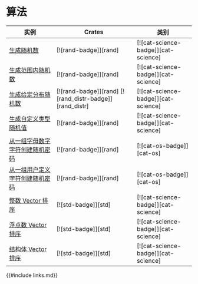 # 算法

<!--
> [algorithms.md](https://github.com/rust-lang-nursery/rust-cookbook/blob/master/src/algorithms.md)
> <br />
> commit - 2eee7043988e4289f16b5deca9f3b36e2516362b - 2020.04.18
-->

| 实例 | Crates | 类别 |
|--------|--------|------------|
| [生成随机数][ex-rand] | [![rand-badge]][rand] | [![cat-science-badge]][cat-science] |
| [生成范围内随机数][ex-rand-range] | [![rand-badge]][rand] | [![cat-science-badge]][cat-science] |
| [生成给定分布随机数][ex-rand-dist] | [![rand-badge]][rand] [![rand_distr-badge]][rand_distr] | [![cat-science-badge]][cat-science] |
| [生成自定义类型随机值][ex-rand-custom] | [![rand-badge]][rand] | [![cat-science-badge]][cat-science] |
| [从一组字母数字字符创建随机密码][ex-rand-passwd] | [![rand-badge]][rand] | [![cat-os-badge]][cat-os] |
| [从一组用户定义字符创建随机密码][ex-rand-choose] | [![rand-badge]][rand] | [![cat-os-badge]][cat-os] |
| [整数 Vector 排序][ex-sort-integers] | [![std-badge]][std] | [![cat-science-badge]][cat-science] |
| [浮点数 Vector 排序][ex-sort-floats] | [![std-badge]][std] | [![cat-science-badge]][cat-science] |
| [结构体 Vector 排序][ex-sort-structs] | [![std-badge]][std] | [![cat-science-badge]][cat-science] |

[ex-rand]: algorithms/randomness.md#generate-random-numbers
[ex-rand-range]: algorithms/randomness.md#generate-random-numbers-within-a-range
[ex-rand-dist]: algorithms/randomness.md#generate-random-numbers-with-given-distribution
[ex-rand-custom]: algorithms/randomness.md#generate-random-values-of-a-custom-type
[ex-rand-passwd]: algorithms/randomness.md#create-random-passwords-from-a-set-of-alphanumeric-characters
[ex-rand-choose]:   algorithms/randomness.md#create-random-passwords-from-a-set-of-user-defined-characters
[ex-sort-integers]:   algorithms/sorting.md#sort-a-vector-of-integers
[ex-sort-floats]:   algorithms/sorting.md#sort-a-vector-of-floats
[ex-sort-structs]:   algorithms/sorting.md#sort-a-vector-of-structs

{{#include links.md}}
